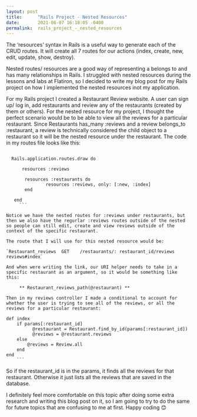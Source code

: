 ```yaml
---
layout: post
title:      "Rails Project - Nested Resources"
date:       2021-06-07 16:18:05 -0400
permalink:  rails_project_-_nested_resources
---
```



The ‘resources’ syntax in Rails is a useful way to generate each of the CRUD routes. It will create all 7 routes for our actions (index, create, new, edit, update, show, destroy).

Nested routes/ resources are a good way of representing a belongs to and has many relationships in Rails. I struggled with nested resources during the lessons and labs at Flatiron, so I decided to write my blog post for my Rails project on how I implemented the nested resources inot my application.

For my Rails project I created a Restaurant Review website. A user can sign up/ log in, add restaurants and review any of the restaurants (created by them or others). For the nested resource for my project, I thought the perfect scenario would be to be able to view all the reviews for a particular restaurant. Since Restaurants has_many :reviews and a review belongs_to :restaurant, a review is technically considered the child object to a restaurant so it will be the nested resource under the restaurant. The code in my routes file looks like this:

```

  Rails.application.routes.draw do

      resources :reviews
			
       resources :restaurants do
	           resources :reviews, only: [:new, :index]
       end
			 
   end
	 ```

Notice we have the nested routes for :reviews under restaurants, but then we also have the regurlar :reviews routes outside of the nested so people can still edit, create and view reviews outside of the context of the specific restaurant.

The route that I will use for this nested resource would be:

`Restaurant_reviews	 GET 	/restaurants/: restaurant_id/reviews        	reviews#index`

And when were writing the link, our URI helper needs to take in a specific restaurant as an argument, so it would be something like this:

     ** Restaurant_reviews_path(@restaurant) **
		 
Then in my reviews controller I made a conditional to account for whether the user is trying to see all of the reviews, or all the reviews for a particular restaurant:
```
    def index
        if params[:restaurant_id]  
              @restaurant = Restaurant.find_by_id(params[:restaurant_id])
              @reviews = @restaurant.reviews
        else    
            @reviews = Review.all
        end
    end
		```
		
So if the restaurant_id is in the params, it finds all the reviews for that restaurant. Otherwise it just lists all the reviews that are saved in the database.
		
I definitely feel more comfortable on this topic after doing some extra research and writing this blog post on it, so I am going to try to do the same for future topics that are confusing to me at first. Happy coding 😊
		
		
		
		 
		 
		 




